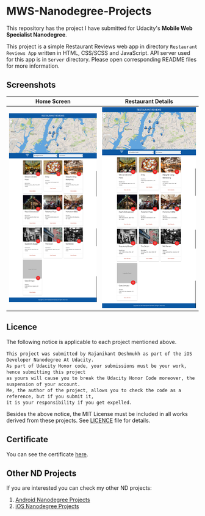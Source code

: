 # MWS-Nanodegree-Projects
This repository has the project I have submitted for Udacity's **Mobile Web Specialist Nanodegree**.

This project is a simple Restaurant Reviews web app in directory `Restaurant Reviews App` written in HTML, CSS/SCSS and JavaScript. API server used for this app is in `Server` directory. Please open corresponding README files for more information.

## Screenshots

| Home Screen | Restaurant Details  |
|:-----------:|:-------------------:|
| ![home](Screenshots/home.png) | ![details](Screenshots/details.png) |


## Licence

The following notice is applicable to each project mentioned above.
```
This project was submitted by Rajanikant Deshmukh as part of the iOS Developer Nanodegree At Udacity.
As part of Udacity Honor code, your submissions must be your work, hence submitting this project
as yours will cause you to break the Udacity Honor Code moreover, the suspension of your account.
Me, the author of the project, allows you to check the code as a reference, but if you submit it,
it is your responsibility if you get expelled.
```
Besides the above notice, the MIT License must be included in all works derived from these projects. See [LICENCE](LICENSE) file for details.

## Certificate

You can see the certificate [here](https://confirm.udacity.com/JDL5NDKH).


## Other ND Projects
If you are interested you can check my other ND projects:
1. [Android Nanodegree Projects](https://github.com/aruke/Android-Nanodegree-Projects)
2. [iOS Nanodegree Projects](https://github.com/aruke/iOS-Nanodegree-Projects)
